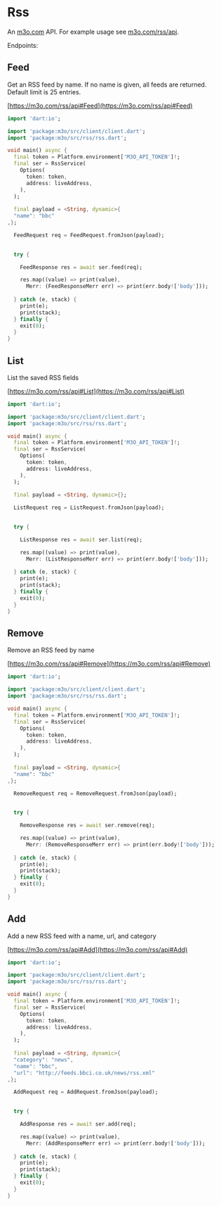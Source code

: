 # Rss

An [m3o.com](https://m3o.com) API. For example usage see [m3o.com/rss/api](https://m3o.com/rss/api).

Endpoints:

## Feed

Get an RSS feed by name. If no name is given, all feeds are returned. Default limit is 25 entries.


[https://m3o.com/rss/api#Feed](https://m3o.com/rss/api#Feed)

```dart
import 'dart:io';

import 'package:m3o/src/client/client.dart';
import 'package:m3o/src/rss/rss.dart';

void main() async {
  final token = Platform.environment['M3O_API_TOKEN']!;
  final ser = RssService(
    Options(
      token: token,
      address: liveAddress,
    ),
  );
 
  final payload = <String, dynamic>{
  "name": "bbc"
,};

  FeedRequest req = FeedRequest.fromJson(payload);

  
  try {

	FeedResponse res = await ser.feed(req);

    res.map((value) => print(value),
	  Merr: (FeedResponseMerr err) => print(err.body!['body']));	
  
  } catch (e, stack) {
    print(e);
	print(stack);
  } finally {
    exit(0);
  }
}
```
## List

List the saved RSS fields


[https://m3o.com/rss/api#List](https://m3o.com/rss/api#List)

```dart
import 'dart:io';

import 'package:m3o/src/client/client.dart';
import 'package:m3o/src/rss/rss.dart';

void main() async {
  final token = Platform.environment['M3O_API_TOKEN']!;
  final ser = RssService(
    Options(
      token: token,
      address: liveAddress,
    ),
  );
 
  final payload = <String, dynamic>{};

  ListRequest req = ListRequest.fromJson(payload);

  
  try {

	ListResponse res = await ser.list(req);

    res.map((value) => print(value),
	  Merr: (ListResponseMerr err) => print(err.body!['body']));	
  
  } catch (e, stack) {
    print(e);
	print(stack);
  } finally {
    exit(0);
  }
}
```
## Remove

Remove an RSS feed by name


[https://m3o.com/rss/api#Remove](https://m3o.com/rss/api#Remove)

```dart
import 'dart:io';

import 'package:m3o/src/client/client.dart';
import 'package:m3o/src/rss/rss.dart';

void main() async {
  final token = Platform.environment['M3O_API_TOKEN']!;
  final ser = RssService(
    Options(
      token: token,
      address: liveAddress,
    ),
  );
 
  final payload = <String, dynamic>{
  "name": "bbc"
,};

  RemoveRequest req = RemoveRequest.fromJson(payload);

  
  try {

	RemoveResponse res = await ser.remove(req);

    res.map((value) => print(value),
	  Merr: (RemoveResponseMerr err) => print(err.body!['body']));	
  
  } catch (e, stack) {
    print(e);
	print(stack);
  } finally {
    exit(0);
  }
}
```
## Add

Add a new RSS feed with a name, url, and category


[https://m3o.com/rss/api#Add](https://m3o.com/rss/api#Add)

```dart
import 'dart:io';

import 'package:m3o/src/client/client.dart';
import 'package:m3o/src/rss/rss.dart';

void main() async {
  final token = Platform.environment['M3O_API_TOKEN']!;
  final ser = RssService(
    Options(
      token: token,
      address: liveAddress,
    ),
  );
 
  final payload = <String, dynamic>{
  "category": "news",
  "name": "bbc",
  "url": "http://feeds.bbci.co.uk/news/rss.xml"
,};

  AddRequest req = AddRequest.fromJson(payload);

  
  try {

	AddResponse res = await ser.add(req);

    res.map((value) => print(value),
	  Merr: (AddResponseMerr err) => print(err.body!['body']));	
  
  } catch (e, stack) {
    print(e);
	print(stack);
  } finally {
    exit(0);
  }
}
```
